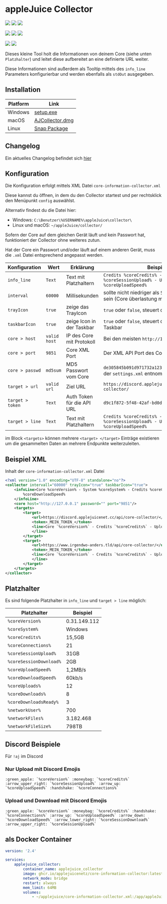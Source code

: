 # appleJuice Collector

![](https://img.shields.io/github/v/release/applejuicenetz/core-information-collector.svg)
![](https://img.shields.io/github/downloads/applejuicenetz/core-information-collector/total)
![](https://img.shields.io/github/license/applejuicenetz/core-information-collector.svg)

![](https://github.com/applejuicenetz/core-information-collector/actions/workflows/container.yml/badge.svg)
![](https://img.shields.io/docker/pulls/applejuicenetz/core-information-collector)
![](https://img.shields.io/docker/image-size/applejuicenetz/core-information-collector)

![](https://github.com/applejuicenetz/core-information-collector/actions/workflows/snapcraft.yml/badge.svg)
![](https://snapcraft.io/applejuice-collector/badge.svg)

Dieses kleine Tool holt die Informationen von deinem Core (siehe unten `Platzhalter`) und leitet diese aufbereitet an eine definierte URL weiter.

Diese Informationen sind außerdem als Tooltip mittels des `info_line` Parameters konfigurierbar und werden ebenfalls als `stdOut` ausgegeben.


## Installation

| Platform 	| Link          	                                                                       |
|----------	|------------------------------------------------------------------------------------------|
| Windows  	| [setup.exe](https://github.com/applejuicenetz/core-information-collector/releases)   	   |
| macOS    	| [AJCollector.dmg](https://github.com/applejuicenetz/core-information-collector/releases) |
| Linux    	| [Snap Package](https://snapcraft.io/applejuice-collector)	                               |

## Changelog

Ein aktuelles Changelog befindet sich [hier](CHANGELOG.md)

## Konfiguration

Die Konfiguration erfolgt mittels XML Datei `core-information-collector.xml`

Diese kannst du öffnen, in dem du den Collector startest und per rechtsklick den Menüpunkt `config` auswählst.

Alternativ findest du die Datei hier:
- Windows: `C:\Benutzer\%USERNAME%\appleJuice\collector\`
- Linux und macOS: `~/appleJuice/collector/`


Sofern der Core auf dem gleichen Gerät läuft und kein Passwort hat, funktioniert der Collector ohne weiteres zutun.

Hat der Core ein Passwort und/oder läuft auf einem anderen Gerät, muss die `.xml` Datei entsprechend angepasst werden.

| Konfiguration    | Wert         | Erklärung                  | Beispiel                                                                          |
|------------------|--------------|----------------------------|-----------------------------------------------------------------------------------|
| `info_line`      | `Text`       | Text mit Platzhaltern      | `Credits %coreCredits% - Uploaded %coreSessionUpload% - Upload %coreUploadSpeed%` |
| `interval`       | `60000`      | Millisekunden              | sollte nicht niedriger als `5000` (5 Sekunden) sein (Core überlastung möglich)    |
| `trayIcon`       | `true`       | zeige das TrayIcon         | `true` oder `false`, steuert das TrayIcon                                         |
| `taskbarIcon`    | `true`       | zeige Icon in der Taskbar  | `true` oder `false`, steuert das Icon in der Taskbar                              |
| `core > host`    | `valid host` | IP des Core mit Protokoll  | Bei den meisten `http://127.0.0.1`                                                |
| `core > port `   | `9851`       | Core XML Port              | Der XML API Port des Core                                                         |
| `core > passwd`  | `md5sum`     | MD5 Passwort vom Core      | `de305845b091d971732a123977e2d816` kann aus der `settings.xml` entnommen werden   |
| `target > url`   | `valid url`  | Ziel URL                   | `https://discord.applejuicenet.cc/api/core-collector/`                        |
| `target > token` | `Text`       | Auth Token für die API URL | `d9c1f872-5f48-42af-bd0d-601f2f05352a`                                            |
| `target > line`  | `Text`       | Text mit Platzhaltern      | `Credits %coreCredits% - Uploaded %coreSessionUpload% - Upload %coreUploadSpeed%` |

im Block `<targets>` können mehrere `<target> </target>` Einträge existieren um die gesammelten Daten an mehrere Endpunkte weiterzuleiten.

## Beispiel XML

Inhalt der `core-information-collector.xml` Datei

```xml
<?xml version="1.0" encoding="UTF-8" standalone="no"?>
<collector intervall="60000" trayIcon="true" taskbarIcon="true">
    <infoLine>Core %coreVersion% - System %coreSystem% - Credits %coreCredits% - Uploaded %coreSessionUpload% - Downloaded %coreSessionDownload% - Upload %coreUploadSpeed% - Download
        %coreDownloadSpeed%
    </infoLine>
    <core host="http://127.0.0.1" password="" port="9851"/>
    <targets>
        <target>
            <url>https://discord.applejuicenet.cc/api/core-collector/</url>
            <token>_MEIN_TOKEN_</token>
            <line>Core `%coreVersion%` - Credits `%coreCredits%` - Uploaded `%coreSessionUpload%` - Downloaded `%coreSessionDownload%` - Upload `%coreUploadSpeed%` - Download `%coreDownloadSpeed%`
            </line>
        </target>
        <target>
            <url>https://www.irgendwo-anders.tld/api/core-collector/</url>
            <token>_MEIN_TOKEN_</token>
            <line>Core `%coreVersion%` - Credits `%coreCredits%` - Uploaded `%coreSessionUpload%` - Downloaded `%coreSessionDownload%` - Upload `%coreUploadSpeed%` - Download `%coreDownloadSpeed%`
            </line>
        </target>
    </targets>
</collector>
```

## Platzhalter

Es sind folgende Platzhalter in `info_line` und `target > line` möglich:

| Platzhalter             | Beispiel     |
|-------------------------|--------------|
| `%coreVersion%`         | 0.31.149.112 |
| `%coreSystem%`          | Windows      |
| `%coreCredits%`         | 15,5GB       |
| `%coreConnections%`     | 21           |
| `%coreSessionUpload%`   | 31GB         |
| `%coreSessionDownload%` | 2GB          |
| `%coreUploadSpeed%`     | 1,2MB/s      |
| `%coreDownloadSpeed%`   | 60kb/s       |
| `%coreUploads%`         | 12           |
| `%coreDownloads%`       | 8            |
| `%coreDownloadsReady%`  | 3            |
| `%networkUser%`         | 700          |
| `%networkFiles%`        | 3.182.468    |
| `%networkFileSize%`     | 798TB        |

## Discord Beispiele

Für `!aj` im Discord

### Nur Upload mit Discord Emojis

```plain
:green_apple: `%coreVersion%` :moneybag: `%coreCredits%` :arrow_upper_right: `%coreSessionUpload%` :arrow_up: `%coreUploadSpeed%` :handshake: `%coreConnections%`
```

### Upload und Download mit Discord Emojis

```plain
:green_apple: `%coreVersion%` :moneybag: `%coreCredits%` :handshake: `%coreConnections%` :arrow_up: `%coreUploadSpeed%` :arrow_down: `%coreDownloadSpeed%` :arrow_lower_right: `%coreSessionDownload%` :arrow_upper_right: `%coreSessionUpload%`
```

## als Docker Container

```yaml
version: '2.4'

services:
    applejuice_collector:
        container_name: applejuice_collector
        image: ghcr.io/applejuicenetz/core-information-collector:latest
        network_mode: bridge
        restart: always
        mem_limit: 64MB
        volumes:
            - ~/applejuice/core-information-collector.xml:/app/appleJuice/collector/core-information-collector.xml
```
